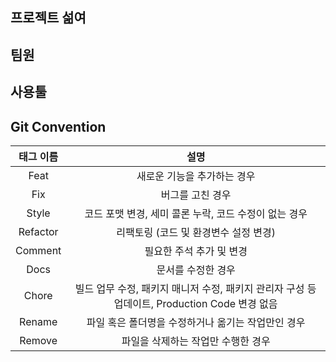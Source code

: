 
## 프로젝트 섦여

## 팀원

## 사용툴

## Git Convention

| 태그 이름 |                                             설명                                              |
| :-------: | :-------------------------------------------------------------------------------------------: |
|   Feat    |                                  새로운 기능을 추가하는 경우                                  |
|    Fix    |                                       버그를 고친 경우                                        |
|   Style   |                     코드 포맷 변경, 세미 콜론 누락, 코드 수정이 없는 경우                     |
| Refactor  |                             리팩토링 (코드 및 환경변수 설정 변경)                             |
|  Comment  |                                   필요한 주석 추가 및 변경                                    |
|   Docs    |                                      문서를 수정한 경우                                       |
|   Chore   | 빌드 업무 수정, 패키지 매니저 수정, 패키지 관리자 구성 등 업데이트, Production Code 변경 없음 |
|  Rename   |                      파일 혹은 폴더명을 수정하거나 옮기는 작업만인 경우                       |
|  Remove   |                              파일을 삭제하는 작업만 수행한 경우                               |
